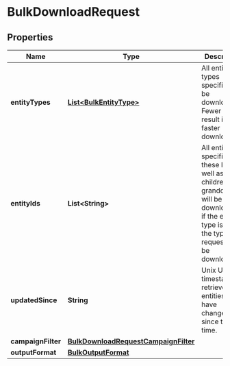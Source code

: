 

# BulkDownloadRequest

## Properties

Name | Type | Description | Notes
------------ | ------------- | ------------- | -------------
**entityTypes** | [**List&lt;BulkEntityType&gt;**](BulkEntityType.md) | All entity types specified will be downloaded. Fewer types result in faster downloads. |  [optional]
**entityIds** | **List&lt;String&gt;** | All entities specified by these IDs as well as their children and grandchildren will be downloaded if the entity type is one of the types requested to be downloaded. |  [optional]
**updatedSince** | **String** | Unix UTC timestamp to retrieve all entities that have changed since this time. |  [optional]
**campaignFilter** | [**BulkDownloadRequestCampaignFilter**](BulkDownloadRequestCampaignFilter.md) |  |  [optional]
**outputFormat** | [**BulkOutputFormat**](BulkOutputFormat.md) |  |  [optional]




